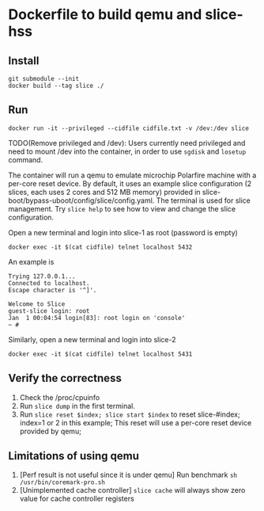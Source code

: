 # Dockerfile to build qemu and slice-hss

## Install
```
git submodule --init
docker build --tag slice ./
```

## Run
```
docker run -it --privileged --cidfile cidfile.txt -v /dev:/dev slice
```
TODO(Remove privileged and /dev): Users currently need privileged and need to mount /dev into the container, in order to use `sgdisk` and `losetup` command. 

The container will run a qemu to emulate microchip Polarfire machine with a per-core reset device. By default, it uses an example slice configuration (2 slices, each uses 2 cores and 512 MB memory) provided in slice-boot/bypass-uboot/config/slice/config.yaml. The terminal is used for slice management. Try `slice help` to see how to view and change the slice configuration.

Open a new terminal and login into slice-1 as root (password is empty)

```
docker exec -it $(cat cidfile) telnet localhost 5432
```

An example is
```
Trying 127.0.0.1...
Connected to localhost.
Escape character is '^]'.

Welcome to Slice
guest-slice login: root
Jan  1 00:04:54 login[83]: root login on 'console'
~ #
```


Similarly, open a new terminal and login into slice-2

```
docker exec -it $(cat cidfile) telnet localhost 5431
```

## Verify the correctness
1. Check the /proc/cpuinfo
2. Run `slice dump` in the first terminal.
3. Run `slice reset $index; slice start $index` to reset slice-#index; index=1 or 2 in this example; This reset will use a per-core reset device provided by qemu;

## Limitations of using qemu
1. [Perf result is not useful since it is under qemu] Run benchmark `sh /usr/bin/coremark-pro.sh`
2. [Unimplemented cache controller] `slice cache` will always show zero value for cache controller registers


